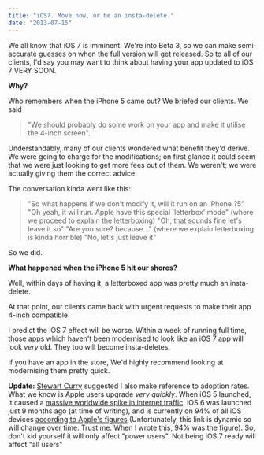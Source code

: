 ```yaml
---
title: "iOS7. Move now, or be an insta-delete."
date: "2013-07-15"
---
```


We all know that iOS 7 is imminent. We're into Beta 3, so we can make semi-accurate guesses on when the full version will get released. So to all of our clients, I'd say you may want to think about having your app updated to iOS 7 VERY SOON.

**Why?**

Who remembers when the iPhone 5 came out? We briefed our clients. We said

> "We should probably do some work on your app and make it utilise the 4-inch screen".

Understandably, many of our clients wondered what benefit they'd derive. We were going to charge for the modifications; on first glance it could seem that we were just looking to get more fees out of them. We weren't; we were actually giving them the correct advice.

The conversation kinda went like this:

> "So what happens if we don't modify it, will it run on an iPhone ?5" "Oh yeah, it will run. Apple have this special 'letterbox' mode" (where we proceed to explain the letterboxing) "Oh, that sounds fine let's leave it so" "Are you sure? because..." (where we explain letterboxing is kinda horrible) "No, let's just leave it"

So we did.

**What happened when the iPhone 5 hit our shores?**

Well, within days of having it, a letterboxed app was pretty much an insta-delete.

At that point, our clients came back with urgent requests to make their app 4-inch compatible.

I predict the iOS 7 effect will be worse. Within a week of running full time, those apps which haven't been modernised to look like an iOS 7 app will look _very_ old. They too will become insta-deletes.

If you have an app in the store, We'd highly recommend looking at modernising them pretty quick.

**Update:** [Stewart Curry](https://twitter.com/irishstu "Stewart Curry") suggested I also make reference to adoption rates. What we know is Apple users upgrade _very quickly_. When iOS 5 launched, it caused a [massive worldwide spike in internet traffic](http://www.guardian.co.uk/technology/2011/oct/13/ios-5-update-internet-traffic-spike). iOS 6 was launched just 9 months ago (at time of writing), and is currently on 94% of all iOS devices [according to Apple's figures](https://developer.apple.com/devcenter/ios/checklist/) (Unfortunately, this link is dynamic so will change over time. Trust me. When I wrote this, 94% was the figure). So, don't kid yourself it will only affect "power users". Not being iOS 7 ready will affect "all users"
